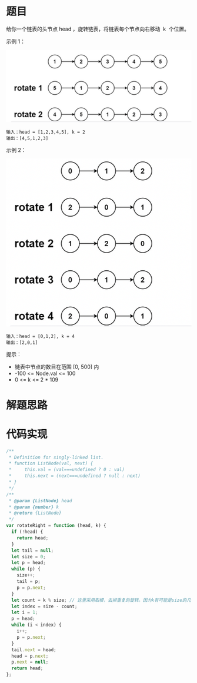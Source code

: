 # 题目

给你一个链表的头节点 head ，旋转链表，将链表每个节点向右移动  k  个位置。

示例 1：

![61-1](./image/61-1.png)

```
输入：head = [1,2,3,4,5], k = 2
输出：[4,5,1,2,3]
```

示例 2：

![61-2](./image/61-2.png)

```
输入：head = [0,1,2], k = 4
输出：[2,0,1]
```

提示：

- 链表中节点的数目在范围 [0, 500] 内
- -100 <= Node.val <= 100
- 0 <= k <= 2 \* 109

# 解题思路

# 代码实现

```javascript
/**
 * Definition for singly-linked list.
 * function ListNode(val, next) {
 *     this.val = (val===undefined ? 0 : val)
 *     this.next = (next===undefined ? null : next)
 * }
 */
/**
 * @param {ListNode} head
 * @param {number} k
 * @return {ListNode}
 */
var rotateRight = function (head, k) {
  if (!head) {
    return head;
  }
  let tail = null;
  let size = 0;
  let p = head;
  while (p) {
    size++;
    tail = p;
    p = p.next;
  }
  let count = k % size; // 这里采用取模，去掉重复的旋转。因为k有可能是size的几倍，不取模的话，那中间其实有很多是旋转到原位的，其实结果跟不旋转一样。
  let index = size - count;
  let i = 1;
  p = head;
  while (i < index) {
    i++;
    p = p.next;
  }
  tail.next = head;
  head = p.next;
  p.next = null;
  return head;
};
```
